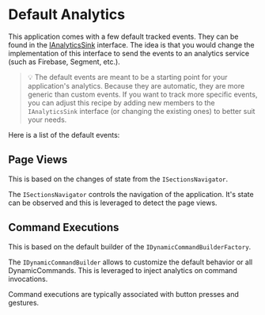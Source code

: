 # Default Analytics

This application comes with a few default tracked events.
They can be found in the [IAnalyticsSink](../src/app/ApplicationTemplate.Presentation/Framework/Analytics/IAnalyticsSink.cs) interface.
The idea is that you would change the implementation of this interface to send the events to an analytics service (such as Firebase, Segment, etc.).

> 💡 The default events are meant to be a starting point for your application's analytics. Because they are automatic, they are more generic than custom events. If you want to track more specific events, you can adjust this recipe by adding new members to the `IAnalyticsSink` interface (or changing the existing ones) to better suit your needs.

Here is a list of the default events:

## Page Views
This is based on the changes of state from the `ISectionsNavigator`.

The `ISectionsNavigator` controls the navigation of the application. It's state can be observed and this is leveraged to detect the page views.

## Command Executions
This is based on the default builder of the `IDynamicCommandBuilderFactory`.

The `IDynamicCommandBuilder` allows to customize the default behavior or all DynamicCommands. This is leveraged to inject analytics on command invocations.

Command executions are typically associated with button presses and gestures.